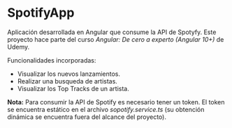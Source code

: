 # SpotifyApp

Aplicación desarrollada en Angular que consume la API de Spotyfy. Este proyecto hace parte del curso _Angular: De cero a experto (Angular 10+)_ de Udemy.

Funcionalidades incorporadas:

- Visualizar los nuevos lanzamientos.
- Realizar una busqueda de artistas.
- Visualizar los Top Tracks de un artista.

**Nota:** Para consumir la API de Spotify es necesario tener un token. El token se encuentra estático en el archivo _sopotify.service.ts_ (su obtención dinámica se encuentra fuera del alcance del proyecto).
